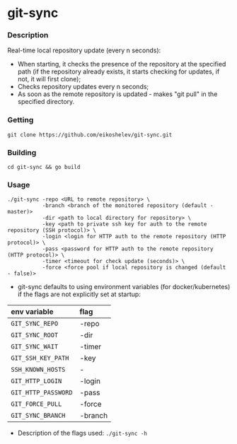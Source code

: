# git-sync

### Description
  
Real-time local repository update (every n seconds):
* When starting, it checks the presence of the repository at the specified path (if the repository already exists, it starts checking for updates, if not, it will first clone);
* Checks repository updates every n seconds;
* As soon as the remote repository is updated - makes "git pull" in the specified directory.

### Getting
```
git clone https://github.com/eikoshelev/git-sync.git
```
### Building
```
cd git-sync && go build
```
### Usage
```
./git-sync -repo <URL to remote repository> \
           -branch <branch of the monitored repository (default - master)>
           -dir <path to local directory for repository> \
           -key <path to private ssh key for auth to the remote repository (SSH protocol)> \
           -login <login for HTTP auth to the remote repository (HTTP protocol)> \
           -pass <password for HTTP auth to the remote repository (HTTP protocol)> \
           -timer <timeout for check update (seconds)> \
           -force <force pool if local repository is changed (default - false)>
```

* git-sync defaults to using environment variables (for docker/kubernetes) if the flags are not explicitly set at startup:

| env variable   | flag |
|:---------------|:------
|`GIT_SYNC_REPO` | -repo |
|`GIT_SYNC_ROOT` | -dir |
|`GIT_SYNC_WAIT` | -timer |
|`GIT_SSH_KEY_PATH` | -key |
|`SSH_KNOWN_HOSTS` | - |
|`GIT_HTTP_LOGIN` | -login |
|`GIT_HTTP_PASSWORD` | -pass |
|`GIT_FORCE_PULL`  | -force |
|`GIT_SYNC_BRANCH`  | -branch |
  
* Description of the flags used: ```./git-sync -h```
